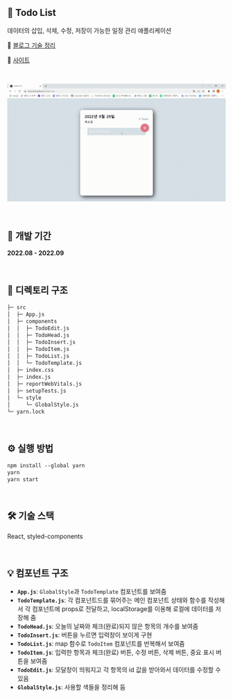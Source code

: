 ## 📝 Todo List

데이터의 삽입, 삭제, 수정, 저장이 가능한 일정 관리 애플리케이션

🔗 [블로그 기술 정리](https://ohyoonah.github.io/project/2022-09-18-todolist/)

🔗 [사이트](https://ohyoonah.github.io/Todo-List/)

<br>

![시연](public/test.gif)

<br>

## 📅 개발 기간

**2022.08 - 2022.09**

<br>

## 📂 디렉토리 구조

```
├─ src
│  ├─ App.js
│  ├─ components
│  │  ├─ TodoEdit.js
│  │  ├─ TodoHead.js
│  │  ├─ TodoInsert.js
│  │  ├─ TodoItem.js
│  │  ├─ TodoList.js
│  │  └─ TodoTemplate.js
│  ├─ index.css
│  ├─ index.js
│  ├─ reportWebVitals.js
│  ├─ setupTests.js
│  └─ style
│     └─ GlobalStyle.js
└─ yarn.lock
```

<br>

## ⚙ 실행 방법

```
npm install --global yarn
yarn
yarn start
```

<br>

## 🛠 기술 스택

React, styled-components

<br>

## 💡 컴포넌트 구조

- **`App.js`**: `GlobalStyle`과 `TodoTemplate` 컴포넌트를 보여줌
- **`TodoTemplate.js`**: 각 컴포넌트드를 묶어주는 메인 컴포넌트 상태와 함수를 작성해서 각 컴포넌트에 props로 전달하고, localStorage를 이용해 로컬에 데이터를 저장해 줌
- **`TodoHead.js`**: 오늘의 날짜와 체크(완료)되지 않은 항목의 개수를 보여줌
- **`TodoInsert.js`**: 버튼을 누르면 입력창이 보이게 구현
- **`TodoList.js`**: map 함수로 `TodoItem` 컴포넌트를 반복해서 보여줌
- **`TodoItem.js`**: 입력한 항목과 체크(완료) 버튼, 수정 버튼, 삭제 버튼, 중요 표시 버튼을 보여줌
- **`TodoEdit.js`**: 모달창이 띄워지고 각 항목의 id 값을 받아와서 데이터를 수정할 수 있음
- **`GlobalStyle.js`**: 사용할 색들을 정리해 둠
